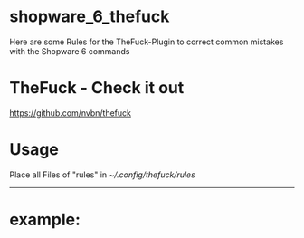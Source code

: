 # shopware_6_thefuck
Here are some Rules for the TheFuck-Plugin to correct common mistakes with the Shopware 6 commands

# TheFuck - Check it out 
https://github.com/nvbn/thefuck

# Usage
Place all Files of "rules" in *~/.config/thefuck/rules*
_____________

# example:
